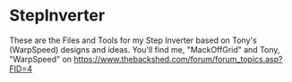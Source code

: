 # StepInverter
These are the Files and Tools for my Step Inverter based on Tony's (WarpSpeed) designs and ideas.
You'll find me, "MackOffGrid" and Tony, "WarpSpeed" on https://www.thebackshed.com/forum/forum_topics.asp?FID=4 
